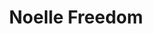 ---
title: Noelle Freedom
categories: ['freedom']
contributors: terri and noelle
images:
    - noelle-freedom-web.jpg
featured: true
featured_order: 11
---